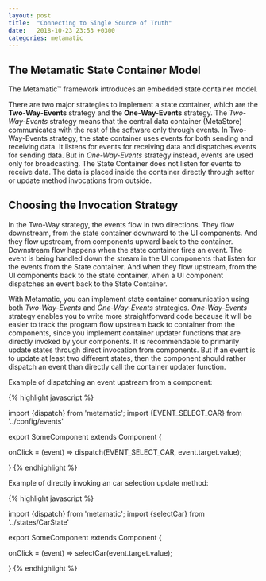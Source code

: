 ```yaml
---
layout: post
title:  "Connecting to Single Source of Truth"
date:   2018-10-23 23:53 +0300
categories: metamatic
---
```


## The Metamatic State Container Model

The Metamatic™ framework introduces an embedded state container model. 

There are two major strategies to implement a state container, which are the **Two-Way-Events** strategy and the **One-Way-Events** strategy.
The *Two-Way-Events* strategy means that the central data container (MetaStore) communicates with the rest of the software only through events. 
In Two-Way-Events strategy, the state container uses events for both sending and receiving data. It listens for events for receiving data and
dispatches events for sending data. But in *One-Way-Events* strategy instead, events are used only for broadcasting. The State Container does not 
listen for events to receive data. The data is placed inside the container directly through setter or update method invocations from outside.

## Choosing the Invocation Strategy

In the Two-Way strategy, the events flow in two directions. They flow downstream, from the state container downward to the UI components.
And they flow upstream, from components upward back to the container. Downstream flow happens when the state container fires an event. 
The event is being handled down the stream in the UI components that listen for the events from the State
container. And when they flow upstream, from the UI components back to the state container, when a UI component dispatches an event back to the State Container.

With Metamatic, you can implement state container communication using both *Two-Way-Events* and *One-Way-Events* strategies. *One-Way-Events* strategy enables you to write more straightforward
code because it will be easier to track the program flow upstream back to container from the components, since you implement container updater functions that are directly
invoked by your components. It is recommendable to primarily update states through direct invocation from components. But if an event is to update 
at least two different states, then the component should rather dispatch an event than directly call the container updater function.

Example of dispatching an event upstream from a component:

{% highlight javascript %}

import {dispatch} from 'metamatic';
import {EVENT_SELECT_CAR} from '../config/events'

export SomeComponent extends Component {

  onClick = (event) => dispatch(EVENT_SELECT_CAR, event.target.value);

}
{% endhighlight %}

Example of directly invoking an car selection update method:

{% highlight javascript %}

import {dispatch} from 'metamatic';
import {selectCar} from '../states/CarState'

export SomeComponent extends Component {

  onClick = (event) => selectCar(event.target.value);

}
{% endhighlight %}
